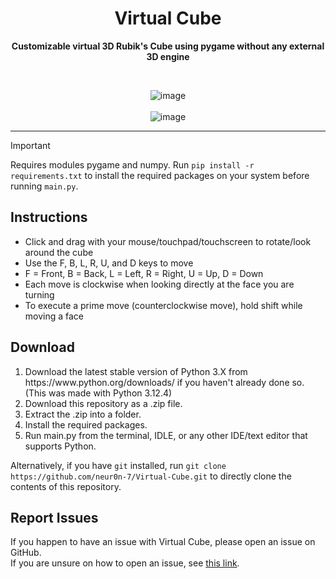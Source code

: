 
<div align="center">
    <h1>Virtual Cube</h1>
    <p><strong>Customizable virtual 3D Rubik's Cube using pygame without any external 3D engine</strong></p>
    <br>
    
![image](https://github.com/user-attachments/assets/0fb52a9d-1c9e-44c4-99bd-c9e0cf2d33d9)
<br><br>
![image](https://github.com/user-attachments/assets/8eb2a847-7a48-48b1-9dea-5e6f74b70cba)
</div>
<hr>  

> [!IMPORTANT]
> Requires modules pygame and numpy.
> Run `pip install -r requirements.txt` to install the required packages on your system before running `main.py`.


## Instructions
<ul>
  <li>Click and drag with your mouse/touchpad/touchscreen to rotate/look around the cube</li>
  <li>Use the F, B, L, R, U, and D keys to move</li>
  <li>F = Front, B = Back, L = Left, R = Right, U = Up, D = Down</li>
  <li>Each move is clockwise when looking directly at the face you are turning</li>
  <li>To execute a prime move (counterclockwise move), hold shift while moving a face</li>
</ul>

## Download
<ol>
    <li>Download the latest stable version of Python 3.X from https://www.python.org/downloads/ if you haven't already done so. (This was made with Python 3.12.4)</li>
    <li>Download this repository as a .zip file.</li>
    <li>Extract the .zip into a folder.</li>
    <li>Install the required packages.</li>
    <li>Run main.py from the terminal, IDLE, or any other IDE/text editor that supports Python.</li>
</ol>

Alternatively, if you have `git` installed, run `git clone https://github.com/neur0n-7/Virtual-Cube.git` to directly clone the contents of this repository.

## Report Issues  
If you happen to have an issue with Virtual Cube, please open an issue on GitHub.  
If you are unsure on how to open an issue, see [this link](https://docs.github.com/en/issues/tracking-your-work-with-issues/quickstart).

